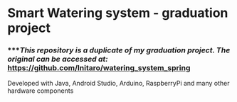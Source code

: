 # Smart Watering system - graduation project

### ****This repository is a duplicate of my graduation project. The original can be accessed at:* https://github.com/Initaro/watering_system_spring
Developed with Java, Android Studio, Arduino, RaspberryPi and many other hardware components
